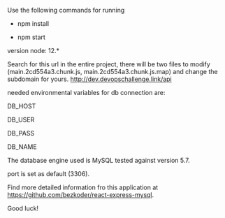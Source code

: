 Use the following commands for running

- npm install

- npm start

version node: 12.*

Search for this url in the entire project, there will be two files to modify (main.2cd554a3.chunk.js, main.2cd554a3.chunk.js.map) and change the subdomain for yours.
http://dev.devopschallenge.link/api

needed environmental variables for db connection are:

DB_HOST

DB_USER

DB_PASS

DB_NAME

The database engine used is MySQL tested against version 5.7.

port is set as default (3306).

Find more detailed information fro this application at https://github.com/bezkoder/react-express-mysql.

Good luck!
